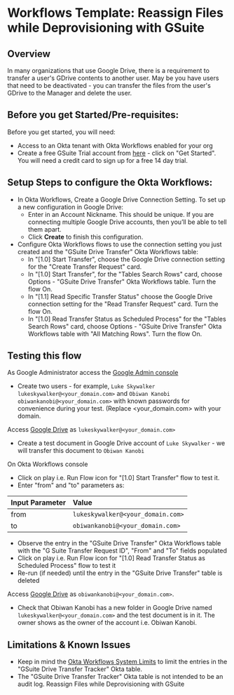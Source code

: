 # Workflows Template: Reassign Files while Deprovisioning with GSuite

## Overview


In many organizations that use Google Drive, there is a requirement to transfer a user's GDrive contents to another user. May be you have users that need to be deactivated - you can transfer the files from the user's GDrive to the Manager and delete the user.

## Before you get Started/Pre-requisites: 

Before you get started, you will need:
- Access to an Okta tenant with Okta Workflows enabled for your org 
- Create a free GSuite Trial account from [here](https://gsuite.google.com/) - click on "Get Started". You will need a credit card to sign up for a free 14 day trial. 

## Setup Steps to configure the Okta Workflows: 
- In Okta Workflows, Create a Google Drive Connection Setting. To set up a new configuration in Google Drive:
    - Enter in an Account Nickname. This should be unique. If you are connecting multiple Google Drive accounts, then you’ll be able to tell them apart.
    - Click **Create** to finish this configuration.
- Configure Okta Workflows flows to use the connection setting you just created and the "GSuite Drive Transfer" Okta Workflows table:
    - In "[1.0] Start Transfer", choose the Google Drive connection setting for the "Create Transfer Request" card. 
    - In "[1.0] Start Transfer", for the "Tables Search Rows" card, choose Options -  "GSuite Drive Transfer" Okta Workflows table. Turn the flow On.
    - In "[1.1] Read Specific Transfer Status" choose the Google Drive connection setting for the "Read Transfer Request" card. Turn the flow On.
    - In "[1.0] Read Transfer Status as Scheduled Process" for the "Tables Search Rows" card, choose Options -  "GSuite Drive Transfer" Okta Workflows table with "All Matching Rows". Turn the flow On. 

## Testing this flow

As Google Administrator access the [Google Admin console](https://admin.google.com) 


- Create two users - for example, `Luke Skywalker lukeskywalker@<your_domain.com>` and `Obiwan Kanobi obiwankanobi@<your_domain.com>` with known passwords for convenience during your test. (Replace <your_domain.com> with your domain. 

Access [Google Drive](https://drive.google.com) as `lukeskywalker@<your_domain.com>` 

   - Create a test document in Google Drive account of `Luke Skywalker` - we will transfer this document to `Obiwan Kanobi` 

On Okta Workflows console

   - Click on play i.e. Run Flow icon for  "[1.0] Start Transfer" flow  to test it.
   - Enter "from" and "to" parameters as:

| Input Parameter  | Value  | 
|:----------|:----------|
| from    |  `lukeskywalker@<your_domain.com>`   | 
| to    |  `obiwankanobi@<your_domain.com>`    | 

   - Observe the entry in the "GSuite Drive Transfer" Okta Workflows table with the "G Suite Transfer Request ID", "From" and "To" fields populated
   - Click on play i.e. Run Flow icon for  "[1.0] Read Transfer Status as Scheduled  Process" flow  to test it
   - Re-run (if needed) until the entry in the  "GSuite Drive Transfer"  table is deleted

Access [Google Drive](https://drive.google.com) as `obiwankanobi@<your_domain.com>`.

   - Check that Obiwan Kanobi has a new folder in Google Drive named `lukeskywalker@<your_domain.com>` and the test document is in it. The owner shows as the owner of the account i.e. Obiwan Kanobi.   

## Limitations & Known Issues

- Keep in mind the [Okta Workflows System Limits](https://help.okta.com/en/prod/Content/Topics/Workflows/workflows-system-limits.htm) to limit the entries in the "GSuite Drive Transfer Tracker" Okta table. 
- The "GSuite Drive Transfer Tracker" Okta table is not intended to be an audit log.
Reassign Files while Deprovisioning with GSuite